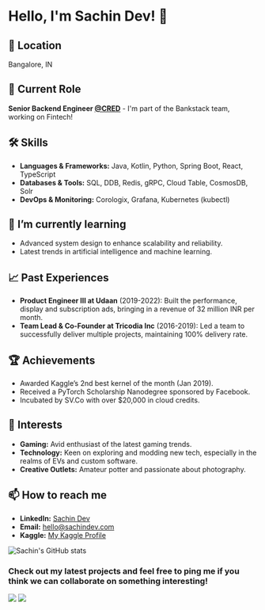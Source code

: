 # Hello, I'm Sachin Dev! 👋

## 📍 Location
Bangalore, IN

## 💼 Current Role
**Senior Backend Engineer [@CRED](https://cred.club)** - I'm part of the Bankstack team, working on Fintech!

## 🛠 Skills
- **Languages & Frameworks:** Java, Kotlin, Python, Spring Boot, React, TypeScript
- **Databases & Tools:** SQL, DDB, Redis, gRPC, Cloud Table, CosmosDB, Solr
- **DevOps & Monitoring:** Corologix, Grafana, Kubernetes (kubectl)

## 🌱 I’m currently learning
- Advanced system design to enhance scalability and reliability.
- Latest trends in artificial intelligence and machine learning.

## 📈 Past Experiences
- **Product Engineer III at Udaan** (2019-2022): Built the performance, display and subscription ads, bringing in a revenue of 32 million INR per month. 
- **Team Lead & Co-Founder at Tricodia Inc** (2016-2019): Led a team to successfully deliver multiple projects, maintaining 100% delivery rate.

## 🏆 Achievements
- Awarded Kaggle’s 2nd best kernel of the month (Jan 2019).
- Received a PyTorch Scholarship Nanodegree sponsored by Facebook.
- Incubated by SV.Co with over $20,000 in cloud credits.

## 👀 Interests
- **Gaming:** Avid enthusiast of the latest gaming trends.
- **Technology:** Keen on exploring and modding new tech, especially in the realms of EVs and custom software.
- **Creative Outlets:** Amateur potter and passionate about photography.

## 📫 How to reach me
- **LinkedIn:** [Sachin Dev](https://linkedin.com/in/sachin-dev)
- **Email:** [hello@sachindev.com](mailto:hello@sachindev.com)
- **Kaggle:** [My Kaggle Profile](https://www.kaggle.com/devilsknight)

![Sachin's GitHub stats](https://github-readme-stats.vercel.app/api?username=heysachin&show_icons=true)

### Check out my latest projects and feel free to ping me if you think we can collaborate on something interesting!


![](https://komarev.com/ghpvc/?username=heysachin)
![](https://hit.yhype.me/github/profile?user_id=20176458)